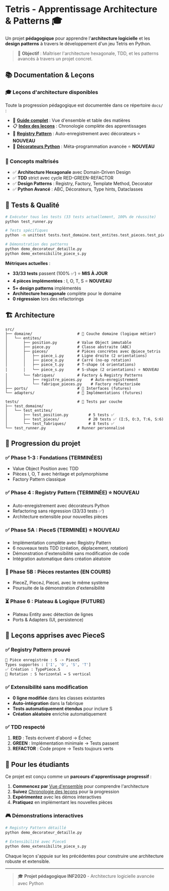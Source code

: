 # Tetris - Apprentissage Architecture & Patterns 🎓

Un projet **pédagogique** pour apprendre l'**architecture logicielle** et les **design patterns** à travers le développement d'un jeu Tetris en Python.

> 🎯 **Objectif** : Maîtriser l'architecture hexagonale, TDD, et les patterns avancés à travers un projet concret.

## 📚 Documentation & Leçons

### 🎓 Leçons d'architecture disponibles

Toute la progression pédagogique est documentée dans ce répertoire `docs/` :

- 📖 **[Guide complet](../README.md)** : Vue d'ensemble et table des matières
- 📋 **[Index des leçons](../INDEX_LECONS.md)** : Chronologie complète des apprentissages
- 🔧 **[Registry Pattern](../patterns/registry-pattern.md)** : Auto-enregistrement avec décorateurs ⭐ **NOUVEAU**
- 🐍 **[Décorateurs Python](../patterns/decorateurs-python.md)** : Méta-programmation avancée ⭐ **NOUVEAU**

### 🎯 Concepts maîtrisés

- ✅ **Architecture Hexagonale** avec Domain-Driven Design
- ✅ **TDD** strict avec cycle RED-GREEN-REFACTOR  
- ✅ **Design Patterns** : Registry, Factory, Template Method, Decorator
- ✅ **Python Avancé** : ABC, Décorateurs, Type hints, Dataclasses

## 🧪 Tests & Qualité

```bash
# Exécuter tous les tests (33 tests actuellement, 100% de réussite)
python test_runner.py

# Tests spécifiques  
python -m unittest tests.test_domaine.test_entites.test_pieces.test_piece_s -v

# Démonstration des patterns
python demo_decorateur_detaille.py
python demo_extensibilite_piece_s.py
```

**Métriques actuelles** :
- **33/33 tests** passent (100% ✅) ⭐ **MIS À JOUR**
- **4 pièces implémentées** : I, O, T, S ⭐ **NOUVEAU**
- **5+ design patterns** implémentés
- **Architecture hexagonale** complète pour le domaine
- **0 régression** lors des refactorings

## 🏗️ Architecture

```
src/
├── domaine/                    # 🎯 Couche domaine (logique métier)
│   └── entites/
│       ├── position.py         # Value Object immutable
│       ├── piece.py            # Classe abstraite (ABC)
│       ├── pieces/             # Pièces concrètes avec @piece_tetris
│       │   ├── piece_i.py      # Ligne droite (2 orientations)
│       │   ├── piece_o.py      # Carré (no-op rotation)
│       │   ├── piece_t.py      # T-shape (4 orientations)
│       │   └── piece_s.py      # S-shape (2 orientations) ⭐ NOUVEAU
│       └── fabriques/          # Factory & Registry Patterns
│           ├── registre_pieces.py    # Auto-enregistrement
│           └── fabrique_pieces.py    # Factory refactorisée
├── ports/                      # 🔌 Interfaces (futures)
└── adapters/                   # 🔧 Implémentations (futures)

tests/                          # 🧪 Tests par couche
├── test_domaine/
│   └── test_entites/
│       ├── test_position.py         # 5 tests ✅
│       ├── test_pieces/             # 20 tests ✅ (I:5, O:3, T:6, S:6)
│       └── test_fabriques/          # 8 tests ✅
└── test_runner.py              # Runner personnalisé
```

## 🚀 Progression du projet

### ✅ Phase 1-3 : Fondations (TERMINÉES)
- Value Object Position avec TDD
- Pièces I, O, T avec héritage et polymorphisme  
- Factory Pattern classique

### ✅ Phase 4 : Registry Pattern (TERMINÉE) ⭐ **NOUVEAU**
- Auto-enregistrement avec décorateurs Python
- Refactoring sans régression (33/33 tests ✅)
- Architecture extensible pour nouvelles pièces

### ✅ Phase 5A : PieceS (TERMINÉE) ⭐ **NOUVEAU**
- Implémentation complète avec Registry Pattern
- 6 nouveaux tests TDD (création, déplacement, rotation)
- Démonstration d'extensibilité sans modification de code
- Intégration automatique dans création aléatoire

### 🔄 Phase 5B : Pièces restantes (EN COURS)
- PieceZ, PieceJ, PieceL avec le même système
- Poursuite de la démonstration d'extensibilité

### ⏳ Phase 6 : Plateau & Logique (FUTURE)  
- Plateau Entity avec détection de lignes
- Ports & Adapters (UI, persistence)

## 🎯 Leçons apprises avec PieceS

### ✅ Registry Pattern prouvé
```bash
🔧 Pièce enregistrée : S -> PieceS
Types supportés : ['I', 'O', 'S', 'T']
✅ Création : TypePiece.S
🔄 Rotation : S horizontal ↔ S vertical
```

### ✅ Extensibilité sans modification
- **0 ligne modifiée** dans les classes existantes
- **Auto-intégration** dans la fabrique
- **Tests automatiquement étendus** pour inclure S
- **Création aléatoire** enrichie automatiquement

### ✅ TDD respecté
1. **RED** : Tests écrivent d'abord → Échec
2. **GREEN** : Implémentation minimale → Tests passent
3. **REFACTOR** : Code propre → Tests toujours verts

## 📖 Pour les étudiants

Ce projet est conçu comme un **parcours d'apprentissage progressif** :

1. **Commencez par** [Vue d'ensemble](../README.md) pour comprendre l'architecture
2. **Suivez** [Chronologie des leçons](../INDEX_LECONS.md) pour la progression
3. **Expérimentez** avec les démos interactives  
4. **Pratiquez** en implémentant les nouvelles pièces

### 🎮 Démonstrations interactives

```bash
# Registry Pattern détaillé
python demo_decorateur_detaille.py

# Extensibilité avec PieceS
python demo_extensibilite_piece_s.py
```

Chaque leçon s'appuie sur les précédentes pour construire une architecture robuste et extensible.

---

> 🎓 **Projet pédagogique INF2020** - Architecture logicielle avancée avec Python
